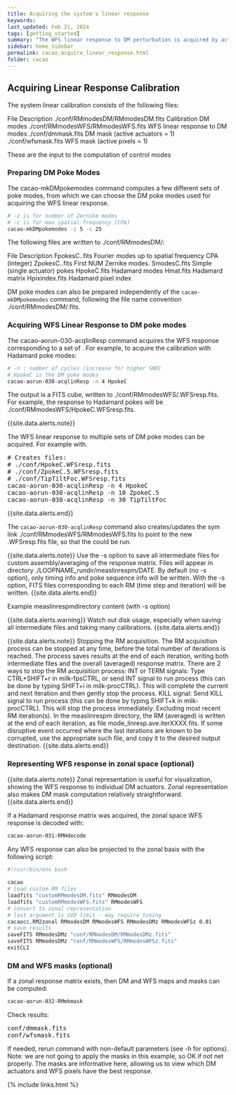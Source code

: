 ```yaml
---
title: Acquiring the system's linear response
keywords:
last_updated: Feb 21, 2024
tags: [getting_started]
summary: "The WFS linear response to DM perturbation is acquired by actuation of the DM while recording WFS telemetry."
sidebar: home_sidebar
permalink: cacao_acquire_linear_response.html
folder: cacao
---
```



## Acquiring Linear Response Calibration


The system linear calibration consists of the following files:

File
Description
./conf/RMmodesDM/RMmodesDM.fits
Calibration DM modes
./conf/RMmodesWFS/RMmodesWFS.fits
WFS linear response to DM modes
./conf/dmmask.fits
DM mask (active actuators = 1)
./conf/wfsmask.fits
WFS mask (active pixels = 1)

These are the input to the ​computation of control modes


### Preparing DM Poke Modes


The cacao-mkDMpokemodes command computes a few different sets of poke modes, from which we can choose the DM poke modes used for acquiring the WFS linear response.

```bash
# -z is for number of Zernike modes
# -c is for max spatial frequency [CPA]
cacao-mkDMpokemodes -z 5 -c 25
```

The following files are written to ./conf/RMmodesDM/:

File
Description
FpokesC.<CPA>.fits
Fourier modes up to spatial frequency CPA (integer)
ZpokesC.<NUM>.fits
First NUM Zernike modes.
SmodesC.fits
Simple (single actuator) pokes
HpokeC.fits
Hadamard modes
Hmat.fits
Hadamard matrix
Hpixindex.fits
Hadamard pixel index

DM poke modes can also be prepared independently of the `cacao-mkDMpokemodes` command, following the file name convention ./conf/RMmodesDM/<name>.fits.

### Acquiring WFS Linear Response to DM poke modes

The cacao-aorun-030-acqlinResp command acquires the WFS response corresponding to a set of . For example, to acquire the calibration with Hadamard poke modes: 

```bash
# -n : number of cycles (increase for higher SNR)
# HpokeC is the DM poke modes
cacao-aorun-030-acqlinResp -n 4 HpokeC

```

The output is a FITS cube, written to ./conf/RMmodesWFS/<name>.WFSresp.fits. For example, the response to Hadamard pokes will be ./conf/RMmodesWFS/HpokeC.WFSresp.fits.


{{site.data.alerts.note}}
<p>The WFS linear response to multiple sets of DM poke modes can be acquired. For example with.</p>
<pre>
# Creates files:
# ./conf/HpokeC.WFSresp.fits
# ./conf/ZpokeC.5.WFSresp.fits
# ./conf/TipTiltFoc.WFSresp.fits
cacao-aorun-030-acqlinResp -n 4 HpokeC
cacao-aorun-030-acqlinResp -n 10 ZpokeC.5
cacao-aorun-030-acqlinResp -n 30 TipTiltFoc
</pre>
{{site.data.alerts.end}}




The `cacao-aorun-030-acqlinResp` command also creates/updates the sym link ./conf/RMmodesWFS/RMmodesWFS.fits to point to the new <name>.WFSresp.fits file, so that the  could be run.

{{site.data.alerts.note}}
Use the -s option to save all intermediate files for custom assembly/averaging of the response matrix. Files will appear in directory ./LOOPNAME_rundir/measlinrespm/DATE. By default (no -s option), only timing info and poke sequence info will be written. With the -s option, FITS files corresponding to each RM (time step and iteration) will be written.
{{site.data.alerts.end}}




Example measlinrespmdirectory content (with -s option)



{{site.data.alerts.warning}}
Watch out disk usage, especially when saving all intermediate files and taking many calibrations.
{{site.data.alerts.end}}



{{site.data.alerts.note}}
Stopping the RM acquisition.  The RM acquisition process can be stopped at any time, before the total number of iterations is reached. The process saves results at the end of each iteration, writing both intermediate files and the overall (averaged) response matrix. There are 2 ways to stop the RM acquisition process:
INT or TERM signals: Type CTRL+SHIFT+r in milk-fpsCTRL, or send INT signal to run process (this can be done by typing SHIFT+i in milk-procCTRL). This will complete the current and next iteration and then gently stop the process.
KILL signal: Send KILL signal to run process (this can be done by typing SHIFT+k in milk-procCTRL). This will stop the process immediately.
Excluding most recent RM iteration(s). In the measlinrespm directory, the RM (averaged) is written at the end of each iteration, as file mode_linresp.ave.iterXXXX.fits. If some disruptive event occurred where the last iterations are known to be corrupted, use the appropriate such file, and copy it to the desired output destination.
{{site.data.alerts.end}}



### Representing WFS response in zonal space (optional)

{{site.data.alerts.note}}
Zonal representation is useful for visualization, showing the WFS response to individual DM actuators. Zonal representation also makes DM mask computation relatively straightforward.
{{site.data.alerts.end}}


If a Hadamard response matrix was acquired, the zonal space WFS response is decoded with:

```bash
cacao-aorun-031-RMHdecode
```

Any WFS response can also be projected to the zonal basis with the following script:

```bash
#!/usr/bin/env bash
​
cacao
# load custom RM files
loadfits "customRMmodesDM.fits" RMmodesDM
loadfits "customRMmodesWFS.fits" RMmodesWFS
# convert to zonal representation
# last argument is SVD limit - may require tuning
cacaocc.RM2zonal RMmodesDM RMmodesWFS RMmodesDMz RMmodesWFSz 0.01
# save results
saveFITS RMmodesDMz "conf/RMmodesDM/RMmodesDMz.fits"
saveFITS RMmodesDMz "conf/RMmodesWFS/RMmodesWFSz.fits"
exitCLI
```


### DM and WFS masks (optional)

If a zonal response matrix exists, then DM and WFS maps and masks can be computed:

```bash
cacao-aorun-032-RMmkmask
```

Check results:

<pre>
conf/dmmask.fits
conf/wfsmask.fits
</pre>

If needed, rerun command with non-default parameters (see -h for options). Note: we are not going to apply the masks in this example, so OK if not net properly. The masks are informative here, allowing us to view which DM actuators and WFS pixels have the best response.


{% include links.html %}
